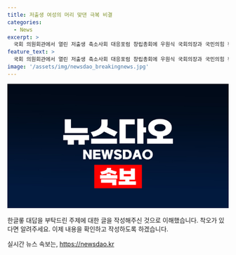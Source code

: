 ```yaml
---
title: 저출생 여성의 머리 맞댄 극복 비결
categories:
  - News
excerpt: >
  국회 의원회관에서 열린 저출생 축소사회 대응포럼 창립총회에 우원식 국회의장과 국민의힘 황우여 비대위원장, 추경호 원내대표, 더불어민주당 백혜련, 김정재 의원 등이 참석하며 주목을 끌었다.
feature_text: >
  국회 의원회관에서 열린 저출생 축소사회 대응포럼 창립총회에 우원식 국회의장과 국민의힘 황우여 비대위원장, 추경호 원내대표, 더불어민주당 백혜련, 김정재 의원 등이 참석하며 주목을 끌었다.
image: '/assets/img/newsdao_breakingnews.jpg'
---
```


<p><img src="/assets/img/newsdao_breakingnews.jpg" alt="implanttips 속보" /></p>

<p>한글롷 대답을 부탁드린 주제에 대한 글을 작성해주신 것으로 이해했습니다. 착오가 있다면 알려주세요. 이제 내용을 확인하고 작성하도록 하겠습니다.</p>
실시간 뉴스 속보는, <a href="https://newsdao.kr" rel="dofollow">https://newsdao.kr</a>


